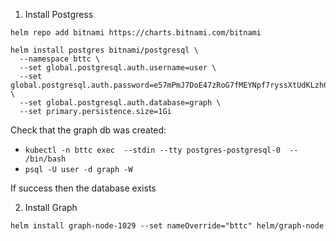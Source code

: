1. Install Postgress


```
helm repo add bitnami https://charts.bitnami.com/bitnami

helm install postgres bitnami/postgresql \
  --namespace bttc \
  --set global.postgresql.auth.username=user \
  --set global.postgresql.auth.password=e57mPmJ7DoE47zRoG7fMEYNpf7ryssXtUdKLzh0 \
  --set global.postgresql.auth.database=graph \
  --set primary.persistence.size=1Gi 
```

Check that the graph db was created:

- `kubectl -n bttc exec  --stdin --tty postgres-postgresql-0  -- /bin/bash`
- `psql -U user -d graph -W`

If success then the database exists


2. Install Graph

```
helm install graph-node-1029 --set nameOverride="bttc" helm/graph-node
```
